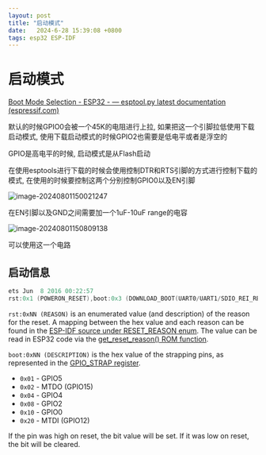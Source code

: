 ```yaml
---
layout: post
title: "启动模式" 
date:   2024-6-28 15:39:08 +0800
tags: esp32 ESP-IDF
---
```


# 启动模式

[Boot Mode Selection - ESP32 - — esptool.py latest documentation (espressif.com)](https://docs.espressif.com/projects/esptool/en/latest/esp32/advanced-topics/boot-mode-selection.html)

默认的时候GPIO0会被一个45K的电阻进行上拉, 如果把这一个引脚拉低使用下载启动模式, 使用下载启动模式的时候GPIO2也需要是低电平或者是浮空的

GPIO是高电平的时候, 启动模式是从Flash启动

在使用esptools进行下载的时候会使用控制DTR和RTS引脚的方式进行控制下载的模式, 在使用的时候要控制这两个分别控制GPIO0以及EN引脚

![image-20240801150021247](https://picture-01-1316374204.cos.ap-beijing.myqcloud.com/image/202408011500298.png)

在EN引脚以及GND之间需要加一个1uF-10uF range的电容

![image-20240801150809138](https://picture-01-1316374204.cos.ap-beijing.myqcloud.com/image/202408011508168.png)

可以使用这一个电路

## 启动信息

```c
ets Jun  8 2016 00:22:57
rst:0x1 (POWERON_RESET),boot:0x3 (DOWNLOAD_BOOT(UART0/UART1/SDIO_REI_REO_V2))
```

`rst:0xNN (REASON)` is an enumerated value (and description) of the reason for the reset. A mapping between the hex value and each reason can be found in the [ESP-IDF source under RESET_REASON enum](https://github.com/espressif/esp-idf/blob/release/v5.2/components/esp_rom/include/esp32/rom/rtc.h). The value can be read in ESP32 code via the [get_reset_reason() ROM function](https://github.com/espressif/esp-idf/blob/release/v5.2/components/esp_rom/include/esp32/rom/rtc.h).

`boot:0xNN (DESCRIPTION)` is the hex value of the strapping pins, as represented in the [GPIO_STRAP register](https://github.com/espressif/esp-idf/blob/release/v5.2/components/soc/esp32/include/soc/gpio_reg.h).

- `0x01` - GPIO5
- `0x02` - MTDO (GPIO15)
- `0x04` - GPIO4
- `0x08` - GPIO2
- `0x10` - GPIO0
- `0x20` - MTDI (GPIO12)

If the pin was high on reset, the bit value will be set. If it was low on reset, the bit will be cleared.